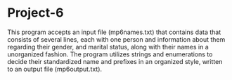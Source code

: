 # Project-6
This program accepts an input file (mp6names.txt) that contains data that consists of several lines, each 
with one person and information about them regarding their gender, and marital status, along with their 
names in a unorganized fashion. The program utilizes strings and enumerations to decide their 
standardized name and prefixes in an organized style, written to an output file (mp6output.txt).
